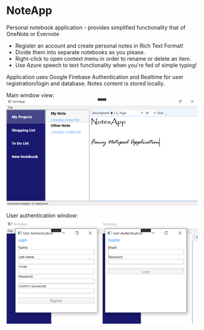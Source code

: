 # NoteApp
Personal notebook application - provides simplified functionality that of OneNote or Evernote

- Register an account and create personal notes in Rich Text Format!
- Divide them into separate notebooks as you please.
- Right-click to open context menu in order to rename or delete an item.
- Use Azure speech to text functionality when you're fed of simple typing!

Application uses Google Firebase Authentication and Realtime for user registration/login and database. Notes content is stored locally.

Main window view: 
![alt text](/AppScreenshot.png?raw=true)

User authentication window:
![alt text](UserAuthentication.png?raw=true)
